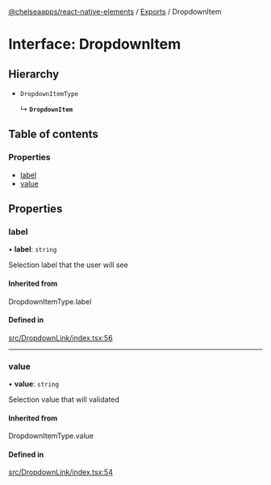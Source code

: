 [@chelseaapps/react-native-elements](../README.md) / [Exports](../modules.md) / DropdownItem

# Interface: DropdownItem

## Hierarchy

- `DropdownItemType`

  ↳ **`DropdownItem`**

## Table of contents

### Properties

- [label](DropdownItem.md#label)
- [value](DropdownItem.md#value)

## Properties

### label

• **label**: `string`

Selection label that the user will see

#### Inherited from

DropdownItemType.label

#### Defined in

[src/DropdownLink/index.tsx:56](https://github.com/chelsea-apps/react-native-elements/blob/02a576e/src/DropdownLink/index.tsx#L56)

___

### value

• **value**: `string`

Selection value that will validated

#### Inherited from

DropdownItemType.value

#### Defined in

[src/DropdownLink/index.tsx:54](https://github.com/chelsea-apps/react-native-elements/blob/02a576e/src/DropdownLink/index.tsx#L54)
